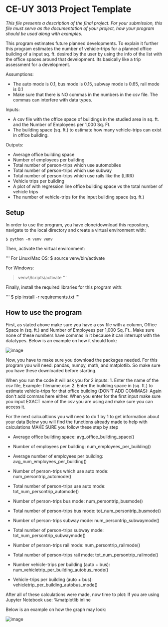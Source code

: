 # CE-UY 3013 Project Template

*This file presents a description of the final project. For your submission,*
*this file must serve as the documentation of your project, how your program*
*should be used along with examples.*

This program estimates future planned developments. To explain it further this program estimates the number of vehicle-trips for a planned office building of a input sq. ft. desired by the user by using the info of the list with the office spaces around that development. Its basically like a trip assessment for a development. 

Assumptions:
* The auto mode is 0.1, bus mode is 0.15, subway mode is 0.65, rail mode is 0.1
* Make sure that there is NO commas in the numbers in the csv file. The commas can interfere with data types. 






Inputs:
* A csv file with the office space of buildings in the studied area in sq. ft. and the Number of Employees per 1,000 Sq. Ft. 
* The building space (sq. ft.) to estimate how many vehicle-trips can exist in office building.

Outputs:
* Average office building space
* Number of employees per building
* Total number of person-trips which use automobiles
* Total number of person-trips which use subway
* Total number of person-trips which use rails like the (LIRR)
* Vehicle trips per building
* A plot of with regression line office building space vs the total number of vehicle trips
* The number of vehicle-trips for the input building space (sq. ft.)

## Setup
In order to use the program, you have clone/download this repository,
navigate to the local directory and create a virtual environment with:

```
$ python -m venv venv
```
Then, activate the virtual environment:

'''
For Linux/Mac OS:
$ source venv/bin/activate

For Windows:
> venv\Scripts\activate
'''

Finally, install the required libraries for this program with:

'''
$ pip install -r requirements.txt
'''

## How to use the program
First, as stated above make sure you have a csv file with a column, Office Space in (sq. ft.) and Number of Employees per 1,000 Sq. Ft..
Make sure none of these numbers have commas in it because it can interrupt with the datatypes.
Below is an example on how it should look:




![image](https://user-images.githubusercontent.com/73948055/101570758-13d44e80-39a5-11eb-8d5e-692d9cf89663.png)



Now, you have to make sure you download the packages needed. For this program you will need: pandas, numpy, math, and matplotlib. 
So make sure you have these downloaded before starting. 

When you run the code it will ask you for 2 inputs: 1. Enter the name of the csv file, Example: filename.csv:
2. Enter the building space in (sq. ft.) to estimate vehicle-trips for that office building (DON'T ADD COMMAS): 
Again don't add commas here either.
When you enter for the first input make sure you input EXACT name of the csv you are using and make sure you can access it.

For the next calcualtions you will need to do 1 by 1 to get information about your data
Below you will find the functions already made to help with calculations MAKE SURE you follow these step by step

* Average office building space:
avg_office_building_space()

*  Number of employees per building:
num_employees_per_building()

* Average number of employees per building:
avg_num_employees_per_building()

* Number of person-trips which use auto mode: 
num_persontrip_automode()

* Total number of person-trips use auto mode: 
tot_num_persontrip_automode()

* Number of person-trips bus mode:
num_persontrip_busmode()

* Total number of person-trips bus mode: 
tot_num_persontrip_busmode()

* Number of person-trips subway mode: 
num_persontrip_subwaymode()

* Total number of person-trips subway mode: 
tot_num_persontrip_subwaymode()

* Number of person-trips rail mode: 
num_persontrip_railmode()

* Total number of person-trips rail mode: 
tot_num_persontrip_railmode()

* Number vehicle-trips per building (auto + bus):
num_vehicletrip_per_building_autobus_mode()

* Vehicle-trips per building (auto + bus):
vehicletrip_per_building_autobus_mode()

After all of these calculations were made, now time to plot: 
If you are using Jupyter Notebook use:
%matplotlib inline

Below is an example on how the graph may look: 



![image](https://user-images.githubusercontent.com/73948055/101584160-015d1380-39ab-11eb-858d-51aaccd56081.png)












